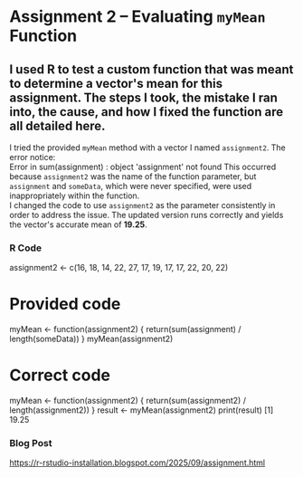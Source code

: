 # Assignment 2 – Evaluating `myMean` Function  

I used R to test a custom function that was meant to determine a vector's mean for this assignment. The steps I took, the mistake I ran into, the cause, and how I fixed the function are all detailed here.  
---
I tried the provided `myMean` method with a vector I named `assignment2`. The error notice:  
Error in sum(assignment) : object 'assignment' not found
This occurred because `assignment2` was the name of the function parameter, but `assignment` and `someData`, which were never specified, were used inappropriately within the function.  
I changed the code to use `assignment2` as the parameter consistently in order to address the issue. The updated version runs correctly and yields the vector's accurate mean of **19.25**.  

### R Code  
assignment2 <- c(16, 18, 14, 22, 27, 17, 19, 17, 17, 22, 20, 22)
# Provided code
myMean <- function(assignment2) {
  return(sum(assignment) / length(someData))
}
myMean(assignment2)

# Correct code 
myMean <- function(assignment2) {
  return(sum(assignment2) / length(assignment2))
}
result <- myMean(assignment2)
print(result)
[1] 19.25

### Blog Post  

https://r-rstudio-installation.blogspot.com/2025/09/assignment.html





















